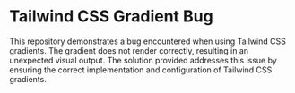 # Tailwind CSS Gradient Bug

This repository demonstrates a bug encountered when using Tailwind CSS gradients.  The gradient does not render correctly, resulting in an unexpected visual output.  The solution provided addresses this issue by ensuring the correct implementation and configuration of Tailwind CSS gradients. 